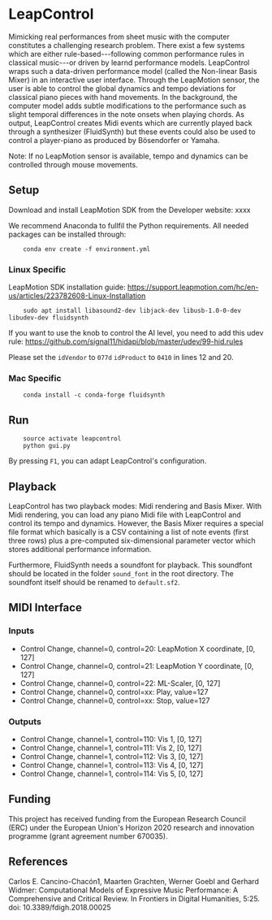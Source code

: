 # LeapControl

Mimicking real performances from sheet music with the computer constitutes a
challenging research problem. There exist a few systems which are either
rule-based---following common performance rules in classical music---or
driven by learnd performance models.
LeapControl wraps such a data-driven performance model
(called the Non-linear Basis Mixer) in an interactive user interface.
Through the LeapMotion sensor, the user is able to control
the global dynamics and tempo deviations for classical piano pieces
with hand movements.
In the background, the computer model adds subtle modifications to the
performance such as slight temporal differences in the note onsets
when playing chords.
As output, LeapControl creates Midi events which are currently played back
through a synthesizer (FluidSynth) but these events could also be used
to control a player-piano as produced by Bösendorfer or Yamaha.

Note: If no LeapMotion sensor is available, tempo and dynamics can be controlled
through mouse movements.

## Setup

Download and install LeapMotion SDK from the Developer website: xxxx

We recommend Anaconda to fullfil the Python requirements.
All needed packages can be installed through:

```
    conda env create -f environment.yml
```

### Linux Specific

LeapMotion SDK installation guide: https://support.leapmotion.com/hc/en-us/articles/223782608-Linux-Installation

```
    sudo apt install libasound2-dev libjack-dev libusb-1.0-0-dev libudev-dev fluidsynth
```

If you want to use the knob to control the AI level, you need to add this
udev rule: https://github.com/signal11/hidapi/blob/master/udev/99-hid.rules

Please set the `idVendor` to `077d` `idProduct` to `0410` in lines 12 and 20.

### Mac Specific

```
    conda install -c conda-forge fluidsynth
```

## Run

```
    source activate leapcontrol
    python gui.py
```

By pressing `F1`, you can adapt LeapControl's configuration.

## Playback

LeapControl has two playback modes: Midi rendering and Basis Mixer.
With Midi rendering, you can load any piano Midi file with LeapControl and
control its tempo and dynamics.
However, the Basis Mixer requires a special file format which basically is a CSV
containing a list of note events (first three rows) plus a pre-computed
six-dimensional parameter vector which stores additional performance
information.

Furthermore, FluidSynth needs a soundfont for playback. This soundfont should
be located in the folder `sound_font` in the root directory. The soundfont
itself should be renamed to `default.sf2`.

## MIDI Interface

### Inputs

* Control Change, channel=0, control=20: LeapMotion X coordinate, [0, 127]
* Control Change, channel=0, control=21: LeapMotion Y coordinate, [0, 127]
* Control Change, channel=0, control=22: ML-Scaler, [0, 127]
* Control Change, channel=0, control=xx: Play, value=127
* Control Change, channel=0, control=xx: Stop, value=127

### Outputs

* Control Change, channel=1, control=110: Vis 1, [0, 127]
* Control Change, channel=1, control=111: Vis 2, [0, 127]
* Control Change, channel=1, control=112: Vis 3, [0, 127]
* Control Change, channel=1, control=113: Vis 4, [0, 127]
* Control Change, channel=1, control=114: Vis 5, [0, 127]

## Funding

This project has received funding from the European Research Council (ERC) under the European Union's Horizon 2020 research and innovation programme (grant agreement number 670035).

## References

Carlos E. Cancino-Chacón1, Maarten Grachten, Werner Goebl and Gerhard Widmer:
Computational Models of Expressive Music Performance: A Comprehensive and Critical Review. In Frontiers in Digital Humanities, 5:25. doi: 10.3389/fdigh.2018.00025

